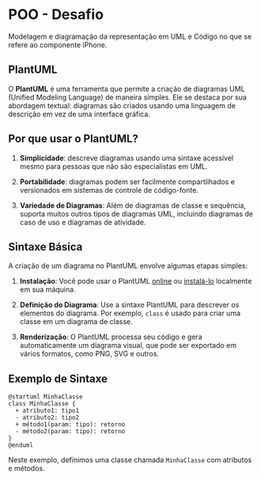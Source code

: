 # POO - Desafio

Modelagem e diagramação da representação em UML e Código no que se refere ao componente iPhone.

## PlantUML

O **PlantUML** é uma ferramenta que permite a criação de diagramas UML (Unified Modeling Language) de maneira simples. Ele se destaca por sua abordagem textual: diagramas são criados usando uma linguagem de descrição em vez de uma interface gráfica.

## Por que usar o PlantUML?

1. **Simplicidade**: descreve diagramas usando uma sintaxe acessível mesmo para pessoas que não são especialistas em UML.

2. **Portabilidade**: diagramas podem ser facilmente compartilhados e versionados em sistemas de controle de código-fonte.

3. **Variedade de Diagramas**: Além de diagramas de classe e sequência, suporta muitos outros tipos de diagramas UML, incluindo diagramas de caso de uso e diagramas de atividade.

## Sintaxe Básica

A criação de um diagrama no PlantUML envolve algumas etapas simples:

1. **Instalação**: Você pode usar o PlantUML [online](https://www.planttext.com/) ou [instalá-lo](https://marketplace.visualstudio.com/items?itemName=jebbs.plantuml) localmente em sua máquina.


2. **Definição do Diagrama**: Use a sintaxe PlantUML para descrever os elementos do diagrama. Por exemplo, `class` é usado para criar uma classe em um diagrama de classe.

3. **Renderização**: O PlantUML processa seu código e gera automaticamente um diagrama visual, que pode ser exportado em vários formatos, como PNG, SVG e outros.

## Exemplo de Sintaxe

```\plantuml
@startuml MinhaClasse
class MinhaClasse {
  + atributo1: tipo1
  - atributo2: tipo2
  + método1(param: tipo): retorno
  - método2(param: tipo): retorno
}
@enduml
```

Neste exemplo, definimos uma classe chamada `MinhaClasse` com atributos e métodos.